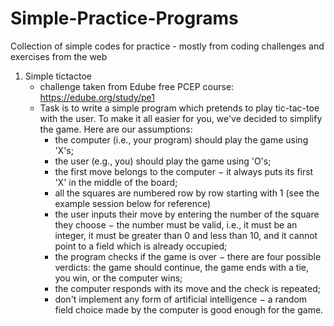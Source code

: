 # Simple-Practice-Programs
Collection of simple codes for practice - mostly from coding challenges and exercises from the web

1. Simple tictactoe
   - challenge taken from Edube free PCEP course: https://edube.org/study/pe1
   - Task is to write a simple program which pretends to play tic-tac-toe with the user. To make it all easier for you, we've decided to simplify the game. Here are our assumptions:
        - the computer (i.e., your program) should play the game using 'X's;
        - the user (e.g., you) should play the game using 'O's;
        - the first move belongs to the computer − it always puts its first 'X' in the middle of the board;
        - all the squares are numbered row by row starting with 1 (see the example session below for reference)
        - the user inputs their move by entering the number of the square they choose − the number must be valid, i.e., it must be an integer, it must be greater than 0 and less than 10, and it cannot point to a field which is already occupied;
        - the program checks if the game is over − there are four possible verdicts: the game should continue, the game ends with a tie, you win, or the computer wins;
        - the computer responds with its move and the check is repeated;
        - don't implement any form of artificial intelligence − a random field choice made by the computer is good enough for the game.

